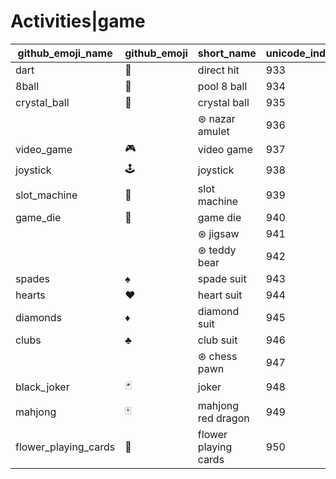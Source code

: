 # Activities|game

|github_emoji_name|github_emoji|short_name|unicode_index|
|---|---|---|---|
|dart|:dart:|direct hit|933|
|8ball|:8ball:|pool 8 ball|934|
|crystal_ball|:crystal_ball:|crystal ball|935|
|||⊛ nazar amulet|936|
|video_game|:video_game:|video game|937|
|joystick|:joystick:|joystick|938|
|slot_machine|:slot_machine:|slot machine|939|
|game_die|:game_die:|game die|940|
|||⊛ jigsaw|941|
|||⊛ teddy bear|942|
|spades|:spades:|spade suit|943|
|hearts|:hearts:|heart suit|944|
|diamonds|:diamonds:|diamond suit|945|
|clubs|:clubs:|club suit|946|
|||⊛ chess pawn|947|
|black_joker|:black_joker:|joker|948|
|mahjong|:mahjong:|mahjong red dragon|949|
|flower_playing_cards|:flower_playing_cards:|flower playing cards|950|
